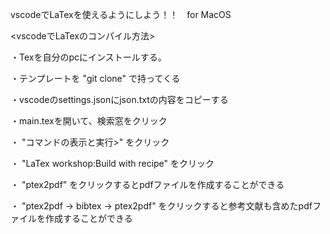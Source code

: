 vscodeでLaTexを使えるようにしよう！！　for MacOS

<vscodeでLaTexのコンパイル方法>

・Texを自分のpcにインストールする。

・テンプレートを "git clone" で持ってくる
  
・vscodeのsettings.jsonにjson.txtの内容をコピーする
  
・main.texを開いて、検索窓をクリック
 
・ "コマンドの表示と実行>" をクリック
 
・ "LaTex workshop:Build with recipe" をクリック
 
・ "ptex2pdf" をクリックするとpdfファイルを作成することができる
 
・ "ptex2pdf -> bibtex -> ptex2pdf" をクリックすると参考文献も含めたpdfファイルを作成することができる
 
